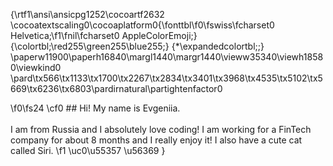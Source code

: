 {\rtf1\ansi\ansicpg1252\cocoartf2632
\cocoatextscaling0\cocoaplatform0{\fonttbl\f0\fswiss\fcharset0 Helvetica;\f1\fnil\fcharset0 AppleColorEmoji;}
{\colortbl;\red255\green255\blue255;}
{\*\expandedcolortbl;;}
\paperw11900\paperh16840\margl1440\margr1440\vieww35340\viewh18580\viewkind0
\pard\tx566\tx1133\tx1700\tx2267\tx2834\tx3401\tx3968\tx4535\tx5102\tx5669\tx6236\tx6803\pardirnatural\partightenfactor0

\f0\fs24 \cf0 ## Hi! My name is Evgeniia.\
\
I am from Russia and I absolutely love coding! I am working for a FinTech company for about 8 months and I really enjoy it! I also have a cute cat called Siri. 
\f1 \uc0\u55357 \u56369 }